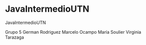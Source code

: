 # JavaIntermedioUTN
JavaIntermedioUTN

Grupo 5
German Rodriguez
Marcelo Ocampo
María Soulier
Virginia Tarazaga
